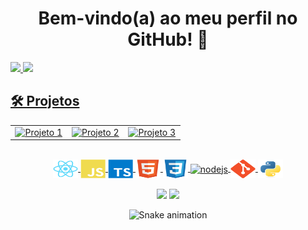 <div>
  
  <h1 align="center">
   Bem-vindo(a) ao meu perfil no GitHub! 👋
  </h1>
</div>

<div>
<a href="https://github.com/nikooooh">
<img loading="lazy" height="180em" src="https://github-readme-stats-sigma-five.vercel.app/api/top-langs/?username=nikooooh&layout=compact&langs_count=7&theme=dracula"/>
<img loading="lazy" height="180em" src="https://github-readme-stats-sigma-five.vercel.app/api?username=nikooooh&show_icons=true&theme=dracula&include_all_commits=true&count_private=true"/>
</div>
  
## 🛠️ Projetos

<div align="center">
  <table>
    <tr>
      <td align="center" valign="top" width="33%">
        <a href="https://github.com/Nikooooh/efood">
          <img src="https://github-readme-stats.vercel.app/api/pin/?username=Nikooooho&repo=e-food&theme=dracula" alt="Projeto 1">
        </a>
      </td>
      <td align="center" valign="top" width="33%">
        <a href="https://github.com/Nikooooh/cookshow2.0">
          <img src="https://github-readme-stats.vercel.app/api/pin/?username=seuusuario&repo=projeto2&theme=dracula" alt="Projeto 2">
        </a>
      </td>
      <td align="center" valign="top" width="33%">
        <a href="https://github.com/Nikooooh/pillcheck">
          <img src="https://github-readme-stats.vercel.app/api/pin/?username=seuusuario&repo=projeto3&theme=dracula" alt="Projeto 3">
        </a>
      </td>
    </tr>
  </table>
</div>
<div align="center" valign="top"><br>
  <img align="center" alt="React" height="30" width="40" src="https://raw.githubusercontent.com/devicons/devicon/master/icons/react/react-original.svg">
  <img align="center" alt="Js" height="30" width="40" src="https://raw.githubusercontent.com/devicons/devicon/master/icons/javascript/javascript-plain.svg">
  <img align="center" alt="Js" height="30" width="40" src="https://raw.githubusercontent.com/devicons/devicon/master/icons/typescript/typescript-plain.svg">
  <img align="center" alt="HTML" height="30" width="40" src="https://raw.githubusercontent.com/devicons/devicon/master/icons/html5/html5-original.svg">
  <img align="center" alt="CSS" height="30" width="40" src="https://raw.githubusercontent.com/devicons/devicon/master/icons/css3/css3-original.svg">
  <img align="center" alt="nodejs" height="30" width="40" src="https://cdn.worldvectorlogo.com/logos/nodejs-icon.svg">
  <img align="center" alt="git" height="30" width="40" src="https://raw.githubusercontent.com/devicons/devicon/master/icons/git/git-original.svg">
  <img align="center" alt="python" height="30" width="40" src="https://raw.githubusercontent.com/devicons/devicon/master/icons/python/python-original.svg">
</div><br>

<div align="center">
  <a href="https://www.linkedin.com/in/nicolastrevisan/" target="_blank"><img src="https://img.shields.io/badge/-LinkedIn-%230077B5?style=for-the-badge&logo=linkedin&logoColor=white" target="_blank"></a> 
  <a href="mailto:nicolastrevis@hotmail.com"><img src="https://img.shields.io/badge/-Gmail-%23333?style=for-the-badge&logo=gmail&logoColor=white" target="_blank"></a>
</div>

<div align="center">

  ![Snake animation](https://github.com/danielbped/danielbped/blob/output/github-contribution-grid-snake.svg)
  
</div>
